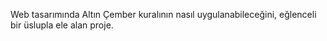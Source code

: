 Web tasarımında Altın Çember kuralının nasıl uygulanabileceğini, eğlenceli bir üslupla ele alan proje.
